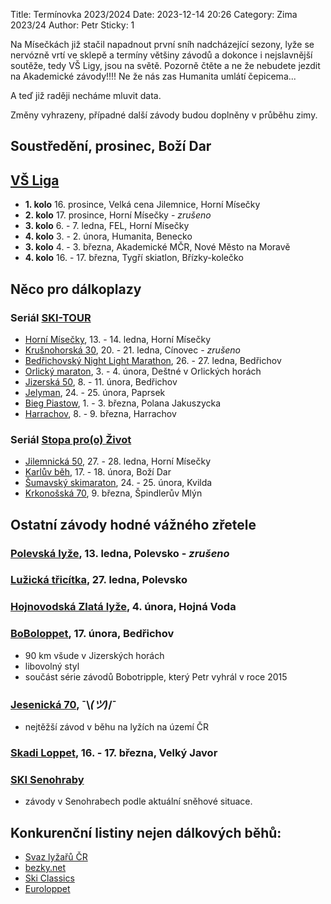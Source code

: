 Title: Termínovka 2023/2024
Date: 2023-12-14 20:26
Category: Zima 2023/24
Author: Petr
Sticky: 1

Na Mísečkách již stačil napadnout první sníh nadcházející sezony, lyže se nervózně vrtí ve sklepě a termíny většiny závodů a dokonce i nejslavnější soutěže, tedy VŠ Ligy, jsou na světě. Pozorně čtěte a ne že nebudete jezdit na Akademické závody!!!! Ne že nás zas Humanita umlátí čepicema...

A teď již raději necháme mluvit data.

Změny vyhrazeny, případné další závody budou doplněny v průběhu zimy.

Soustředění, prosinec, Boží Dar
-------------------------------

[VŠ Liga](https://www.vs-liga.cz/)
---------------------------------

- **1. kolo** 16. prosince, Velká cena Jilemnice, Horní Mísečky
- **2. kolo** 17. prosince, Horní Mísečky - *zrušeno*
- **3. kolo** 6. - 7. ledna, FEL, Horní Mísečky
- **4. kolo** 3. - 2. února, Humanita, Benecko
- **3. kolo** 4. - 3. března, Akademické MČR, Nové Město na Moravě
- **4. kolo** 16. - 17. března, Tygří skiatlon, Břízky-kolečko

Něco pro dálkoplazy
-------------------

### Seriál [SKI-TOUR](https://www.ski-tour.cz/)

- [Horní Mísečky](https://www.ski-tour.cz/propozice/horni-misecky), 13. - 14. ledna, Horní Mísečky
- [Krušnohorská 30](https://www.ski-tour.cz/propozice/krusnohorska30), 20. - 21. ledna, Cínovec - *zrušeno*
- [Bedřichovský Night Light Marathon](https://www.ski-tour.cz/propozice/bedrichovsky-night-light-marathon), 26. - 27. ledna, Bedřichov
- [Orlický maraton](https://www.ski-tour.cz/propozice/orlicky-maraton), 3. - 4. února, Deštné v Orlických horách
- [Jizerská 50](https://jiz50.cz), 8. - 11. února, Bedřichov
- [Jelyman](https://www.ski-tour.cz/propozice/jelyman), 24. - 25. února, Paprsek
- [Bieg Piastow](https://www.ski-tour.cz/propozice/bieg-piastow), 1. - 3. března, Polana Jakuszycka
- [Harrachov](https://www.ski-tour.cz/propozice/harrachov), 8. - 9. března, Harrachov

### Seriál [Stopa pro(o) Život](https://www.stopaprozivot.cz/)

- [Jilemnická 50](https://www.stopaprozivot.cz/zavody/cus-jilemnicka-50/trasy), 27. - 28. ledna, Horní Mísečky
- [Karlův běh](https://www.stopaprozivot.cz/zavody/cardion-karluv-beh/trasy), 17. - 18. února, Boží Dar
- [Šumavský skimaraton](https://www.stopaprozivot.cz/zavody/sumavsky-skimaraton-tv-nova/trasy), 24. - 25. února, Kvilda
- [Krkonošská 70](https://www.stopaprozivot.cz/zavody/krkonosska-70-monzas/trasy), 9. března, Špindlerův Mlýn

Ostatní závody hodné vážného zřetele
------------------------------------

### [Polevská lyže](https://skipolevsko.estranky.cz/clanky/zavody/polevska-lyze/), 13. ledna, Polevsko - *zrušeno*

### [Lužická třicítka](https://skipolevsko.estranky.cz/clanky/zavody/luzicka-tricitka/), 27. ledna, Polevsko

### [Hojnovodská Zlatá lyže](https://www.hojna-voda.eu/index.php/akce/hojna-voda-2/hojnovodska-zlata-lyze-2024), 4. února, Hojná Voda

### [BoBoloppet](https://www.boboloppet.com/boboloppet/), 17. února, Bedřichov

- 90 km všude v Jizerských horách
- libovolný styl
- součást série závodů Bobotripple, který Petr vyhrál v roce 2015

### [Jesenická 70](http://www.jesenicka70.cz/cz/), ¯\\_(ツ)_/¯

- nejtěžší závod v běhu na lyžích na území ČR

### [Skadi Loppet](https://www.skadi-loppet.de/), 16. - 17. března, Velký Javor

### [SKI Senohraby](https://www.senohraby.cz/info-o-obci-1/ski-senohraby-1/)

- závody v Senohrabech podle aktuální sněhové situace.

Konkurenční listiny nejen dálkových běhů:
-----------------------------------------

- [Svaz lyžařů ČR](https://evidence.czech-ski.com/kalendar-a-vysledky)
- [bezky.net](https://bezky.net/kalendar)
- [Ski Classics](https://www.skiclassics.com/)
- [Euroloppet](https://www.euroloppet.com/)
